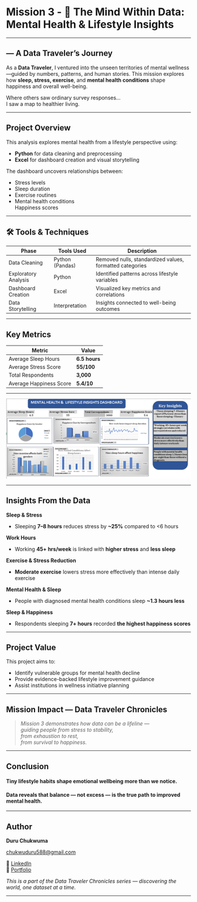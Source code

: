 # Mission 3 - 🧠 The Mind Within Data: Mental Health & Lifestyle Insights 

---

##  — A Data Traveler’s Journey

As a **Data Traveler**, I ventured into the unseen territories of mental wellness—guided by numbers, patterns, and human stories. This mission explores how **sleep, stress, exercise**, and **mental health conditions** shape happiness and overall well-being.

Where others saw ordinary survey responses…  
I saw a map to healthier living.

---

##  Project Overview

This analysis explores mental health from a lifestyle perspective using:

- **Python** for data cleaning and preprocessing
- **Excel** for dashboard creation and visual storytelling

The dashboard uncovers relationships between:
-  Stress levels  
- Sleep duration  
- Exercise routines  
- Mental health conditions  
 Happiness scores

---

## 🛠 Tools & Techniques

| Phase | Tools Used | Description |
|------|------------|-------------|
| Data Cleaning | Python (Pandas) | Removed nulls, standardized values, formatted categories |
| Exploratory Analysis | Python | Identified patterns across lifestyle variables |
| Dashboard Creation | Excel | Visualized key metrics and correlations |
| Data Storytelling | Interpretation | Insights connected to well-being outcomes |

---

##  Key Metrics

| Metric | Value |
|--------|------|
| Average Sleep Hours | **6.5 hours** |
| Average Stress Score | **55/100** |
| Total Respondents | **3,000** |
| Average Happiness Score | **5.4/10** |

---


![Mental Health Dashboard](./Dashboard/Mental%20Health%20Issues.png)

---
##  Insights From the Data

 **Sleep & Stress**
- Sleeping **7–8 hours** reduces stress by **~25%** compared to <6 hours

 **Work Hours**
- Working **45+ hrs/week** is linked with **higher stress** and **less sleep**

 **Exercise & Stress Reduction**
- **Moderate exercise** lowers stress more effectively than intense daily exercise

 **Mental Health & Sleep**
- People with diagnosed mental health conditions sleep **~1.3 hours less**

 **Sleep & Happiness**
- Respondents sleeping **7+ hours** recorded **the highest happiness scores**

---

##  Project Value

This project aims to:
- Identify vulnerable groups for mental health decline
- Provide evidence-backed lifestyle improvement guidance
- Assist institutions in wellness initiative planning

---

  

##  Mission Impact — Data Traveler Chronicles

> *Mission 3 demonstrates how data can be a lifeline —  
> guiding people from stress to stability,  
> from exhaustion to rest,  
> from survival to happiness.*  

---


##  Conclusion
#### Tiny lifestyle habits shape emotional wellbeing more than we notice.  
#### Data reveals that balance — not excess — is the true path to improved mental health.

---

 ## Author

 **Duru Chukwuma**

 chukwuduru588@gmail.com

🔗 [LinkedIn](https://linkedin.com/in/chukwuma-duru)  
🔗 [Portfolio](https://www.datascienceportfol.io/chukwuduru588)

 *This is a part of the Data Traveler Chronicles series — discovering the world, one dataset at a time.*

---


